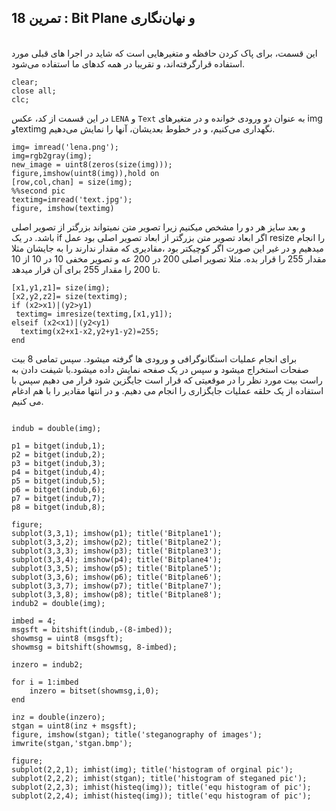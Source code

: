 ## تمرین 18 : Bit Plane و نهان‌نگاری
<br>
این قسمت، برای پاک کردن حافظه و متغیرهایی است که شاید در اجرا های قبلی مورد استفاده قرارگرفته‌اند، و تقریبا در همه کدهای ما استفاده می‌شود.
<br>

```
clear;
close all;
clc;
```
در این قسمت از کد، عکس ```LENA``` و ```Text``` به عنوان دو ورودی خوانده و در متغیرهای img وtextimg نگهداری می‌کنیم، و در خطوط بعدیشان، آنها را نمایش می‌دهیم. 

```
img= imread('lena.png');
img=rgb2gray(img);
new_image = uint8(zeros(size(img)));
figure,imshow(uint8(img)),hold on
[row,col,chan] = size(img);
%%second pic
textimg=imread('text.jpg');
figure, imshow(textimg)
```
و بعد سایز هر دو را مشخص میکنیم زیرا تصویر متن نمیتواند بزرگتر از تصویر اصلی باشد. در یک if اگر ابعاد تصویر متن بزرگتر از ابعاد تصویر اصلی بود عمل resize را انجام میدهیم و در غیر این صورت اگر کوچیکتر بود ،مقادیری که مقدار ندارند را به جایشان مثلا مقدار 255 را قرار بده. مثلا تصویر اصلی 200 در 200 عه و تصویر مخفی 10 در 10 از 10 تا 200 را مقدار 255 برای آن قرار میدهد.


```
[x1,y1,z1]= size(img);
[x2,y2,z2]= size(textimg);
if (x2>x1)|(y2>y1)
 textimg= imresize(textimg,[x1,y1]);
elseif (x2<x1)|(y2<y1)
  textimg(x2+x1-x2,y2+y1-y2)=255;
end  
```

برای انجام عملیات استگانوگرافی و ورودی ها گرفته میشود. سپس تمامی 8 بیت صفحات استخراج میشود و سپس در یک صفحه نمایش داده میشود.با شیفت دادن به راست بیت مورد نظر را در موقعیتی که قرار است جایگزین شود قرار می دهیم سپس با استفاده از یک حلقه عملیات جایگزاری را انجام می دهیم.
و در انتها مقادیر را با هم ادغام می کنیم.
```

indub = double(img);

p1 = bitget(indub,1);
p2 = bitget(indub,2);
p3 = bitget(indub,3);
p4 = bitget(indub,4);
p5 = bitget(indub,5);
p6 = bitget(indub,6);
p7 = bitget(indub,7);
p8 = bitget(indub,8);

figure;
subplot(3,3,1); imshow(p1); title('Bitplane1');
subplot(3,3,2); imshow(p2); title('Bitplane2');
subplot(3,3,3); imshow(p3); title('Bitplane3');
subplot(3,3,4); imshow(p4); title('Bitplane4');
subplot(3,3,5); imshow(p5); title('Bitplane5');
subplot(3,3,6); imshow(p6); title('Bitplane6');
subplot(3,3,7); imshow(p7); title('Bitplane7');
subplot(3,3,8); imshow(p8); title('Bitplane8');
indub2 = double(img);

imbed = 4;
msgsft = bitshift(indub,-(8-imbed));
showmsg = uint8 (msgsft);
showmsg = bitshift(showmsg, 8-imbed);

inzero = indub2;

for i = 1:imbed
    inzero = bitset(showmsg,i,0);
end

inz = double(inzero);
stgan = uint8(inz + msgsft);
figure, imshow(stgan); title('steganography of images');
imwrite(stgan,'stgan.bmp');

figure;
subplot(2,2,1); imhist(img); title('histogram of orginal pic');
subplot(2,2,2); imhist(stgan); title('histogram of steganed pic');
subplot(2,2,3); imhist(histeq(img)); title('equ histogram of pic');
subplot(2,2,4); imhist(histeq(img)); title('equ histogram of pic');
```

